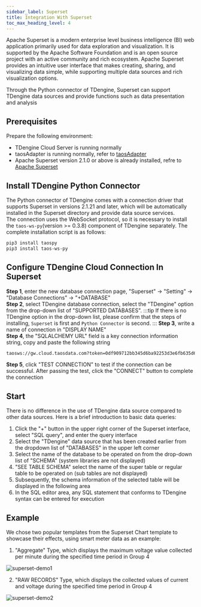```yaml
---
sidebar_label: Superset
title: Integration With Superset
toc_max_heading_level: 4
---
```

Apache Superset is a modern enterprise level business intelligence (BI) web application primarily used for data exploration and visualization.
It is supported by the Apache Software Foundation and is an open source project with an active community and rich ecosystem.
Apache Superset provides an intuitive user interface that makes creating, sharing, and visualizing data simple, while supporting multiple data sources and rich visualization options.  

Through the Python connector of TDengine, Superset can support TDengine data sources and provide functions such as data presentation and analysis  

## Prerequisites

Prepare the following environment:
- TDengine Cloud Server is running normally 
- taosAdapter is running normally, refer to [taosAdapter](https://docs.tdengine.com/tdengine-reference/components/taosadapter/)
- Apache Superset version 2.1.0 or above is already installed, refre to [Apache Superset](https://superset.apache.org/)


## Install TDengine Python Connector

The Python connector of TDengine comes with a connection driver that supports Superset in versions 2.1.21 and later, which will be automatically installed in the Superset directory and provide data source services.  
The connection uses the WebSocket protocol, so it is necessary to install the `taos-ws-py`(version >= 0.3.8) component of TDengine separately. The complete installation script is as follows:  
```bash
pip3 install taospy
pip3 install taos-ws-py
```

## Configure TDengine Cloud Connection In Superset

**Step 1**, enter the new database connection page, "Superset" → "Setting" → "Database Connections" → "+DATABASE"   
**Step 2**, select TDengine database connection, select the "TDengine" option from the drop-down list of "SUPPORTED DATABASES". 
:::tip
If there is no TDengine option in the drop-down list, please confirm that the steps of installing, `Superset` is first and `Python Connector` is second.
:::
**Step 3**, write a name of connection in "DISPLAY NAME"  
**Step 4**, the "SQLALCHEMY URL" field is a key connection information string, copy and paste the following string  
```bash
taosws://gw.cloud.taosdata.com?token=0df909712bb345d6ba92253d3e6fb635d609c8ff
```
**Step 5**, click "TEST CONNECTION" to test if the connection can be successful. After passing the test, click the "CONNECT" button to complete the connection  
       

## Start

There is no difference in the use of TDengine data source compared to other data sources. Here is a brief introduction to basic data queries:  
1. Click the "+" button in the upper right corner of the Superset interface, select "SQL query", and enter the query interface  
2. Select the "TDengine" data source that has been created earlier from the dropdown list of "DATABASES" in the upper left corner
3. Select the name of the database to be operated on from the drop-down list of "SCHEMA" (system libraries are not displayed)  
4. "SEE TABLE SCHEMA" select the name of the super table or regular table to be operated on (sub tables are not displayed)  
5. Subsequently, the schema information of the selected table will be displayed in the following area  
6. In the SQL editor area, any SQL statement that conforms to TDengine syntax can be entered for execution  

## Example

We chose two popular templates from the Superset Chart template to showcase their effects, using smart meter data as an example:  

1. "Aggregate" Type, which displays the maximum voltage value collected per minute during the specified time period in Group 4  

  ![superset-demo1](./superset-demo1.jpeg)  

2. "RAW RECORDS" Type, which displays the collected values of current and voltage during the specified time period in Group 4  

  ![superset-demo2](./superset-demo2.jpeg)  